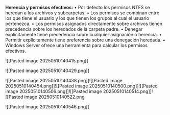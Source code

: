 
**Herencia y permisos efectivos:**
• Por defecto los permisos NTFS se heredan a los archivos y subcarpetas. 
• Los permisos se combinan entre los que tiene el usuario y los que tienen los grupos al cual el usuario pertenezca. 
• Los permisos asignados directamente sobre archivos tienen precedencia sobre los heredados de la carpeta padre. 
• Denegar explícitamente tiene precedencia sobre cualquier asignación o herencia. 
• Permitir explícitamente tiene preferencia sobre una denegación heredada. 
• Windows Server ofrece una herramienta para calcular los permisos efectivos.


![[Pasted image 20250510140415.png]]

![[Pasted image 20250510140429.png]]

![[Pasted image 20250510140438.png]]![[Pasted image 20250510140454.png]]![[Pasted image 20250510140500.png]]![[Pasted image 20250510140506.png]]![[Pasted image 20250510140514.png]]![[Pasted image 20250510140522.png



![[Pasted image 20250510140546.png]]

